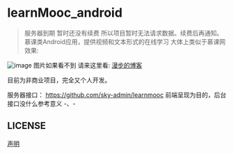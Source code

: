# learnMooc_android
> 服务器到期 暂时还没有续费 所以项目暂时无法请求数据。续费后再通知。
慕课类Android应用，提供视频和文本形式的在线学习
大体上类似于慕课网
效果:

![image](https://github.com/Qloop/learnMooc_android/blob/master/screenshots/%E6%85%95%E8%AF%BEIme.gif)
图片如果看不到  请来这里看:
[漫步的博客](http://blog.csdn.net/codenoodles?viewmode=contents)


目前为非商业项目，完全又个人开发。

服务器接口： https://github.com/sky-admin/learnmooc
 前端呈现为目的，后台接口没什么参考意义 -、-

## LICENSE
[声明](https://github.com/Qloop/learnMooc_android/blob/master/LICENSE)
